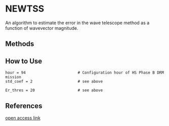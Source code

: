 # NEWTSS
An algorithm to estimate the error in the wave telescope method as a function of wavevector magnitude.

## Methods


## How to Use

```
hour = 94                       # Configuration hour of HS Phase B DRM mission
std_coef = 2                    # see above
```

```
Er_thres = 20                   # see above
```


## References
[open access link](https://doi.org/10.3847/1538-4365/acc6c7)
